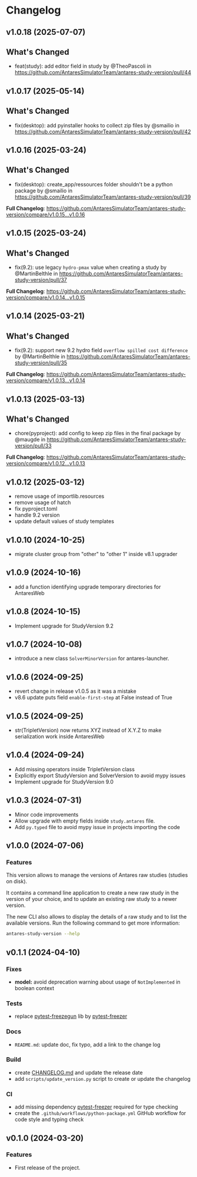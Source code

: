 Changelog
=========

v1.0.18 (2025-07-07)
-------------------

## What's Changed
* feat(study): add editor field in study by @TheoPascoli in https://github.com/AntaresSimulatorTeam/antares-study-version/pull/44


v1.0.17 (2025-05-14)
-------------------

## What's Changed
* fix(desktop): add pyinstaller hooks to collect zip files by @smailio in https://github.com/AntaresSimulatorTeam/antares-study-version/pull/42


v1.0.16 (2025-03-24)
-------------------

## What's Changed
* fix(desktop): create_app/ressources folder shouldn't be a python package by @smailio in https://github.com/AntaresSimulatorTeam/antares-study-version/pull/39


**Full Changelog**: https://github.com/AntaresSimulatorTeam/antares-study-version/compare/v1.0.15...v1.0.16

v1.0.15 (2025-03-24)
-------------------

## What's Changed
* fix(9.2): use legacy `hydro-pmax` value when creating a study by @MartinBelthle in https://github.com/AntaresSimulatorTeam/antares-study-version/pull/37


**Full Changelog**: https://github.com/AntaresSimulatorTeam/antares-study-version/compare/v1.0.14...v1.0.15

v1.0.14 (2025-03-21)
-------------------

## What's Changed
* fix(9.2): support new 9.2 hydro field `overflow spilled cost difference ` by @MartinBelthle in https://github.com/AntaresSimulatorTeam/antares-study-version/pull/35


**Full Changelog**: https://github.com/AntaresSimulatorTeam/antares-study-version/compare/v1.0.13...v1.0.14

v1.0.13 (2025-03-13)
-------------------

## What's Changed
* chore(pyproject): add config to keep zip files in the final package by @maugde in https://github.com/AntaresSimulatorTeam/antares-study-version/pull/33


**Full Changelog**: https://github.com/AntaresSimulatorTeam/antares-study-version/compare/v1.0.12...v1.0.13

v1.0.12 (2025-03-12)
-------------------

- remove usage of importlib.resources
- remove usage of hatch
- fix pyproject.toml
- handle 9.2 version
- update default values of study templates

v1.0.10 (2024-10-25)
-------------------

- migrate cluster group from "other" to "other 1" inside v8.1 upgrader

v1.0.9 (2024-10-16)
-------------------

- add a function identifying upgrade temporary directories for AntaresWeb

v1.0.8 (2024-10-15)
-------------------

- Implement upgrade for StudyVersion 9.2

v1.0.7 (2024-10-08)
-------------------

- introduce a new class `SolverMinorVersion` for antares-launcher.

v1.0.6 (2024-09-25)
-------------------

- revert change in release v1.0.5 as it was a mistake
- v8.6 update puts field `enable-first-step` at False instead of True

v1.0.5 (2024-09-25)
-------------------

- str(TripletVersion) now returns XYZ instead of X.Y.Z to make serialization work inside AntaresWeb


v1.0.4 (2024-09-24)
-------------------

- Add missing operators inside TripletVersion class
- Explicitly export StudyVersion and SolverVersion to avoid mypy issues
- Implement upgrade for StudyVersion 9.0


v1.0.3 (2024-07-31)
-------------------

- Minor code improvements
- Allow upgrade with empty fields inside `study.antares` file.
- Add `py.typed` file to avoid mypy issue in projects importing the code


v1.0.0 (2024-07-06)
-------------------

### Features

This version allows to manage the versions of Antares raw studies (studies on disk).

It contains a command line application to create a new raw study in the version of your choice,
and to update an existing raw study to a newer version.

The new CLI also allows to display the details of a raw study and to list the available versions.
Run the following command to get more information:

```bash
antares-study-version --help
```


v0.1.1 (2024-04-10)
-------------------

### Fixes

* **model:** avoid deprecation warning about usage of `NotImplemented` in boolean context

### Tests

* replace [pytest-freezegun](https://pypi.org/project/pytest-freezegun/) lib
  by [pytest-freezer](https://pypi.org/project/pytest-freezer/)

### Docs

* `README.md`: update doc, fix typo, add a link to the change log

### Build

* create [CHANGELOG.md](CHANGELOG.md) and update the release date
* add `scripts/update_version.py` script to create or update the changelog

### CI

* add missing dependency [pytest-freezer](https://pypi.org/project/pytest-freezer/) required for type checking
* create the `.github/workflows/python-package.yml` GitHub workflow for code style and typing check

v0.1.0 (2024-03-20)
-------------------

### Features

* First release of the project.

